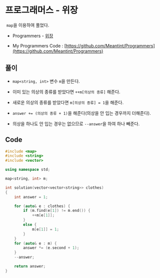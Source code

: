 # 프로그래머스 - 위장

&nbsp;`map`을 이용하여 풀었다.

- Programmers - [위장](https://programmers.co.kr/learn/courses/30/lessons/42578)

- My Programmers Code : [https://github.com/Meantint/Programmers](https://github.com/Meantint/Programmers)

## 풀이

- `map<string, int>` 변수 `m`을 만든다.

- 이미 있는 의상의 종류를 받았다면 `++m[의상의 종류]` 해준다.

- 새로운 의상의 종류를 받았다면 `m[의상의 종류] = 1`을 해준다.

- `answer += (의상의 종류 + 1)`을 해준다(의상을 안 입는 경우까지 더해준다).

- 의상을 하나도 안 입는 경우는 없으므로 `--answer`을 하여 하나 빼준다.

## Code

```cpp
#include <map>
#include <string>
#include <vector>

using namespace std;

map<string, int> m;

int solution(vector<vector<string>> clothes)
{
    int answer = 1;

    for (auto& e : clothes) {
        if (m.find(e[1]) != m.end()) {
            ++m[e[1]];
        }
        else {
            m[e[1]] = 1;
        }
    }
    for (auto& e : m) {
        answer *= (e.second + 1);
    }
    --answer;

    return answer;
}
```
